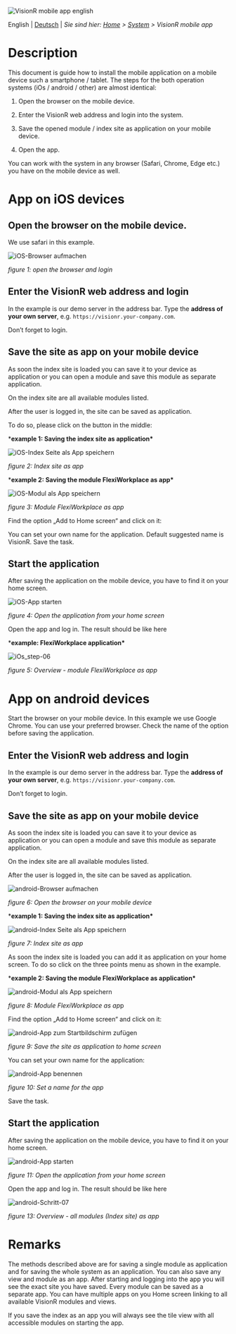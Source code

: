 <!-- TITLE: VisionR 9x mobil ENGLISH-->
<!-- SUBTITLE: Guidance for saving VisionR system as mobile application -->

![VisionR mobile app english](_images/_title/mobile-app.png) 


English | [Deutsch](VisionR9-mobile-app-DE.pdf) | *Sie sind hier: [Home](../../../home) > [System](../system) > VisionR mobile app*

# Description

This document is guide how to install the mobile application on a mobile device such a smartphone / tablet. The steps for the both operation systems (iOs / android / other) are almost identical:

1. Open the browser on the mobile device.

2. Enter the VisionR web address and login into the system. 

3. Save the opened module / index site as application on your mobile device.

4. Open the app.

You can work with the system in any browser (Safari, Chrome, Edge etc.) you have on the mobile device as well. 

# App on iOS devices

## Open the browser on the mobile device.

We use safari in this example.

![iOS-Browser aufmachen](_images\mobile-app\iOs_step-01.png)

*figure 1: open the browser and login*

## Enter the VisionR web address and login

In the example is our demo server in the address bar. Type the **address of your own server**, e.g. `https://visionr.your-company.com`.

Don’t forget to login.

## Save the site as app on your mobile device

As soon the index site is loaded you can save it to your device as application or you can open a module and save this module as separate application. 

On the index site are all available modules listed. 

After the user is logged in, the site can be saved as application. 

To do so, please click on the button in the middle:

***example 1: Saving the index site as application\***

![iOS-Index Seite als App speichern](_images\mobile-app\iOs_step-02.png)

*figure 2: Index site as app*

***example 2: Saving the module FlexiWorkplace as app\***

![iOS-Modul als App speichern](_images\mobile-app\iOs_step-03.png)

*figure 3: Module FlexiWorkplace as app*

Find the option „Add to Home screen“ and click on it:

You can set your own name for the application. Default suggested name is VisionR.
Save the task.

## Start the application

After saving the application on the mobile device, you have to find it on your home screen. 

![iOS-App starten](_images\mobile-app\iOS-step-04.png)

*figure 4: Open the application from your home screen*

Open the app and log in. The result should be like here

***example: FlexiWorkplace application\***

![iOs_step-06](_images\mobile-app\iOs_step-05.png)

*figure 5: Overview - module FlexiWorkplace as app*

<div style="page-break-after: always; break-after: page;"></div>

# App on android devices

Start the browser on your mobile device. In this example we use Google Chrome. You can use your preferred browser. Check the name of the option before saving the application. 

## Enter the VisionR web address and login 

In the example is our demo server in the address bar. Type the **address of your own server**, e.g. `https://visionr.your-company.com`.

Don’t forget to login.

## Save the site as app on your mobile device

As soon the index site is loaded you can save it to your device as application or you can open a module and save this module as separate application. 

On the index site are all available modules listed. 

After the user is logged in, the site can be saved as application. 



![android-Browser aufmachen](_images\mobile-app\android-step-01.png)

*figure 6: Open the browser on your mobile device*

***example 1: Saving the index site as application\***

![android-Index Seite als App speichern](_images\mobile-app\android-step-02.png)

*figure 7: Index site as app*

As soon the index site is loaded you can add it as application on your home screen. To do so click on the three points menu as shown in the example.

***example 2: Saving the module FlexiWorkplace as application\***

![android-Modul als App speichern](_images\mobile-app\android-step-03.png)

*figure 8: Module FlexiWorkplace as ap*p

Find the option „Add to Home screen“ and click on it:

![android-App zum Startbildschirm zufügen](_images\mobile-app\android-step-04.png)

*figure 9: Save the site as application to home screen*

You can set your own name for the application:

![android-App benennen](_images\mobile-app\android-step-05.png)

*figure 10: Set a name for the app*

Save the task.

## Start the application

After saving the application on the mobile device, you have to find it on your home screen. 

![android-App starten](_images\mobile-app\android-step-06.png)

*figure 11: Open the application from your home screen*

Open the app and log in. The result should be like here

![android-Schritt-07](_images\mobile-app\android-step-07.png)

*figure 13: Overview - all modules (Index site) as app*

# Remarks

The methods described above are for saving a single module as application and for saving the whole system as an application.  You can also save any view and module as an app. After starting and logging into the app you will see the exact site you have saved. Every module can be saved as a separate app. You can have multiple apps on you Home screen linking to all available VisionR modules and views.

If you save the index as an app you will always see the tile view with all accessible modules on starting the app.

